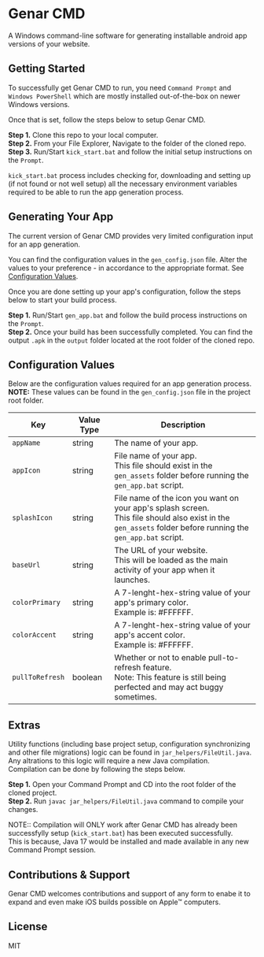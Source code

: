 # Genar CMD
A Windows command-line software for generating installable android app versions of your website.


## Getting Started
To successfully get Genar CMD to run, you need `Command Prompt` and `Windows PowerShell` which are mostly installed out-of-the-box on newer Windows versions.<br>

Once that is set, follow the steps below to setup Genar CMD.<br>

**Step 1.** Clone this repo to your local computer.<br>
**Step 2.** From your File Explorer, Navigate to the folder of the cloned repo.<br>
**Step 3.** Run/Start `kick_start.bat` and follow the initial setup instructions on the `Prompt`.<br>

`kick_start.bat` process includes checking for, downloading and setting up (if not found or not well setup) all the necessary environment variables required to be able to run the app generation process.


## Generating Your App
The current version of Genar CMD provides very limited configuration input for an app generation.<br>

You can find the configuration values in the `gen_config.json` file. Alter the values to your preference - in accordance to the appropriate format. See [Configuration Values](#configuration-values).<br>

Once you are done setting up your app's configuration, follow the steps below to start your build process.<br>

**Step 1.** Run/Start `gen_app.bat` and follow the build process instructions on the `Prompt`.<br>
**Step 2.** Once your build has been successfully completed. You can find the output `.apk` in the `output` folder located at the root folder of the cloned repo.<br>


## Configuration Values
Below are the configuration values required for an app generation process.<br>
**NOTE:** These values can be found in the `gen_config.json` file in the project root folder.<br>

| Key | Value Type | Description |
| --- | --- | --- |
| `appName` | string | The name of your app. |
| `appIcon` | string | File name of your app.<br> This file should exist in the `gen_assets` folder before running the `gen_app.bat` script. |
| `splashIcon` | string | File name of the icon you want on your app's splash screen.<br> This file should also exist in the `gen_assets` folder before running the `gen_app.bat` script. |
| `baseUrl` | string | The URL of your website.<br> This will be loaded as the main activity of your app when it launches. |
| `colorPrimary` | string | A 7-lenght-hex-string value of your app's primary color.<br> Example is: #FFFFFF. |
| `colorAccent` | string | A 7-lenght-hex-string value of your app's accent color.<br> Example is: #FFFFFF. |
| `pullToRefresh` | boolean | Whether or not to enable pull-to-refresh feature.<br> Note: This feature is still being perfected and may act buggy sometimes. |


## Extras
Utility functions (including base project setup, configuration synchronizing and other file migrations) logic can be found in `jar_helpers/FileUtil.java`.<br>
Any altrations to this logic will require a new Java compilation.<br>
Compilation can be done by following the steps below.<br>

**Step 1.** Open your Command Prompt and CD into the root folder of the cloned project.<br>
**Step 2.** Run `javac jar_helpers/FileUtil.java` command to compile your changes.<br>

NOTE:: Compilation will ONLY work after Genar CMD has already been successfylly setup (`kick_start.bat`) has been executed successfully.<br>
This is because, Java 17 would be installed and made available in any new Command Prompt session.


## Contributions & Support
Genar CMD welcomes contributions and support of any form to enabe it to expand and even make iOS builds possible on Apple™ computers.


## License
MIT
